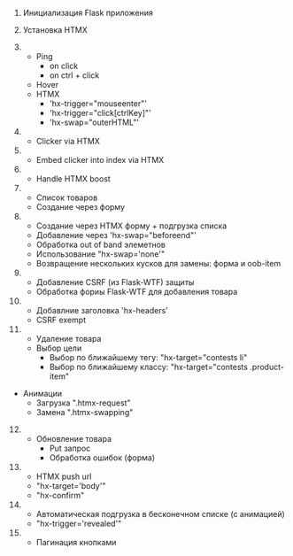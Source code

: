 1. Инициализация Flask приложения

2. Установка HTMX

3.  - Ping
        - on click
        - on ctrl + click
    - Hover
    - HTMX
        - 'hx-trigger="mouseenter"'
        - 'hx-trigger="click[ctrlKey]"'
        - 'hx-swap="outerHTML"'

4. - Clicker via HTMX

5. - Embed clicker into index via HTMX

6. - Handle HTMX boost

7. - Список товаров
   - Создание через форму

8. - Создание через HTMX форму + подгрузка списка
   - Добавление через 'hx-swap="beforeend"' 
   - Обработка out of band элеметнов
   - Использование "hx-swap='none'"
   - Возвращение нескольких кусков для замены: форма и ооb-item

9. - Добавление CSRF (из Flask-WTF) защиты   
   - Обработка фориы Flask-WTF для добавления товара

10. - Добавлние заголовка 'hx-headers'
    - CSRF exempt 

11. - Удаление товара
    - Выбор цели
      - Bыбор по ближайшему тегу: "hx-target="contests li"
      - Bыбор по ближайшему классу: "hx-target="contests .product-item"
   - Анимации
      - Загрузка ".htmx-request"
      - Замена ".htmx-swapping"

12. - Обновление товара
      - Put запрос
      - Обработка ошибок (форма)

13. - HTMX push url
    - "hx-target='body'"
    - "hx-confirm"
    
14. - Автоматическая подгрузка в бесконечном списке (с анимацией)
    - "hx-trigger='revealed'"

15. - Пагинация кнопками